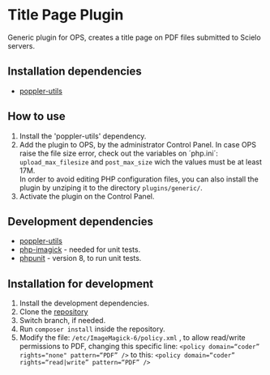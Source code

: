 # Title Page Plugin
Generic plugin for OPS, creates a title page on PDF files submitted to Scielo servers.

## Installation dependencies 
* [poppler-utils](https://poppler.freedesktop.org/)

## How to use
1. Install the 'poppler-utils' dependency.
2. Add the plugin to OPS, by the administrator Control Panel. In case OPS raise the file size error, check out the variables on ´php.ini´: `upload_max_filesize` and `post_max_size` wich the values must be at least 17M.  
In order to avoid editing PHP configuration files, you can also install the plugin by unziping it to the directory `plugins/generic/`.
3. Activate the plugin on the Control Panel.

## Development dependencies
* [poppler-utils](https://poppler.freedesktop.org/)
* [php-imagick](https://www.php.net/manual/pt_BR/imagick.compareimages.php) - needed for unit tests.
* [phpunit](https://phpunit.de/) - version 8, to run unit tests.

## Installation for development
1. Install the development dependencies.
2. Clone the [repository](https://gitlab.lepidus.com.br/softwares-pkp/plugins_ojs/folhaDeRostoDoPDF)
3. Switch branch, if needed.
4. Run `composer install` inside the repository.
5. Modify the file: `/etc/ImageMagick-6/policy.xml` , to allow read/write permissions to PDF, changing this specific line: `<policy domain=“coder” rights="none" pattern=“PDF” />` 
to this:            `<policy domain=“coder” rights=“read|write” pattern=“PDF” />`
